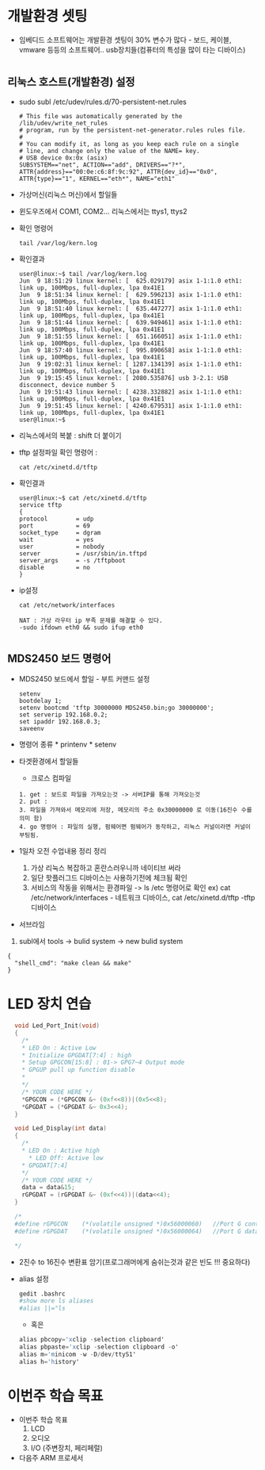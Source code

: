 # 개발환경 셋팅
  * 임베디드 소프트웨어는 개발환경 셋팅이 30% 변수가 많다 - 보드, 케이블, vmware 등등의 소프트웨어.. usb장치들(컴퓨터의 특성을 많이 타는 디바이스)

  #
  ## 리눅스 호스트(개발환경) 설정
 
  * sudo subl /etc/udev/rules.d/70-persistent-net.rules
    ```
    # This file was automatically generated by the /lib/udev/write_net_rules
    # program, run by the persistent-net-generator.rules rules file.
    #
    # You can modify it, as long as you keep each rule on a single
    # line, and change only the value of the NAME= key.
    # USB device 0x:0x (asix)
    SUBSYSTEM=="net", ACTION=="add", DRIVERS=="?*", ATTR{address}=="00:0e:c6:8f:9c:92", ATTR{dev_id}=="0x0", ATTR{type}=="1", KERNEL=="eth*", NAME="eth1"
    ```
  * 가상머신(리눅스 머신)에서 할일들
  * 윈도우즈에서 COM1, COM2... 리눅스에서는 ttys1, ttys2
  * 확인 명령어
    ```
    tail /var/log/kern.log
    ```
  * 확인결과
    ```
    user@linux:~$ tail /var/log/kern.log
    Jun  9 18:51:29 linux kernel: [  625.029179] asix 1-1:1.0 eth1: link up, 100Mbps, full-duplex, lpa 0x41E1
    Jun  9 18:51:34 linux kernel: [  629.596213] asix 1-1:1.0 eth1: link up, 100Mbps, full-duplex, lpa 0x41E1
    Jun  9 18:51:40 linux kernel: [  635.447277] asix 1-1:1.0 eth1: link up, 100Mbps, full-duplex, lpa 0x41E1
    Jun  9 18:51:44 linux kernel: [  639.949461] asix 1-1:1.0 eth1: link up, 100Mbps, full-duplex, lpa 0x41E1
    Jun  9 18:51:55 linux kernel: [  651.166051] asix 1-1:1.0 eth1: link up, 100Mbps, full-duplex, lpa 0x41E1
    Jun  9 18:57:40 linux kernel: [  995.890658] asix 1-1:1.0 eth1: link up, 100Mbps, full-duplex, lpa 0x41E1
    Jun  9 19:02:31 linux kernel: [ 1287.134139] asix 1-1:1.0 eth1: link up, 100Mbps, full-duplex, lpa 0x41E1
    Jun  9 19:15:45 linux kernel: [ 2080.535876] usb 3-2.1: USB disconnect, device number 5
    Jun  9 19:51:43 linux kernel: [ 4238.332882] asix 1-1:1.0 eth1: link up, 100Mbps, full-duplex, lpa 0x41E1
    Jun  9 19:51:45 linux kernel: [ 4240.679531] asix 1-1:1.0 eth1: link up, 100Mbps, full-duplex, lpa 0x41E1
    user@linux:~$ 

    ```

  * 리눅스에서의 복붙 : shift 더 붙이기
  * tftp 설정파일 확인 명령어 : 
    ```
    cat /etc/xinetd.d/tftp
    ```
  * 확인결과
    ```
    user@linux:~$ cat /etc/xinetd.d/tftp
    service tftp
    {
    protocol        = udp
    port            = 69
    socket_type     = dgram
    wait            = yes
    user            = nobody
    server          = /usr/sbin/in.tftpd
    server_args     = -s /tftpboot
    disable         = no
    }
    ```
  * ip설정
    ```
    cat /etc/network/interfaces
    ```
    ```
    NAT : 가상 라우터 ip 부족 문제를 해결할 수 있다.
    -sudo ifdown eth0 && sudo ifup eth0
    ```




  #
  ## MDS2450 보드 명령어
  * MDS2450 보드에서 할일 - 부트 커맨드 설정
    ```
    setenv 
    bootdelay 1;
    setenv bootcmd 'tftp 30000000 MDS2450.bin;go 30000000';
    set serverip 192.168.0.2;
    set ipaddr 192.168.0.3;
    saveenv

    ```
  * 명령어 종류
        * printenv
        * setenv

    
  * 타겟환경에서 할일들
    * 크로스 컴파일
    ```
    1. get : 보드로 파일을 가져오는것 -> 서버IP를 통해 가져오는것
    2. put : 
    3. 파일을 가져와서 메모리에 저장, 메모리의 주소 0x30000000 로 이동(16진수 수를 의미 함)
    4. go 명령어 : 파일의 실행, 펌웨어면 펌웨어가 동작하고, 리눅스 커널이라면 커널이 부팅됨.
    ```


  * 1일차 오전 수업내용 정리 정리
    1. 가상 리눅스 복잡하고 혼란스러우니까 네이티브 써라
    2. 일단 핫플러그드 디바이스는 사용하기전에 체크됨 확인
    3. 서비스의 작동을 위해서는 환경파일 -> ls /etc 명령어로 확인
        ex)  cat /etc/network/interfaces - 네트워크 디바이스,  cat /etc/xinetd.d/tftp -tftp 디바이스

* 서브라임
 1. subl에서 tools -> bulid system -> new bulid system 
  ```shell
  {
	"shell_cmd": "make clean && make"
  }

  ```
  
# LED 장치 연습

  ```c
    void Led_Port_Init(void)
    {	
      /* 
      * LED On : Active Low 
      * Initialize GPGDAT[7:4] : high
      * Setup GPGCON[15:8] : 01-> GPG7~4 Output mode
      * GPGUP pull up function disable
      * 
      */
      /* YOUR CODE HERE */  
      *GPGCON = (*GPGCON &~ (0xf<<8))|(0x5<<8);
      *GPGDAT = (*GPGDAT &~ 0x3<<4);
    }

    void Led_Display(int data)
    {
      /* 
      * LED On : Active high 
        * LED Off: Active low
      * GPGDAT[7:4]
      */
      /* YOUR CODE HERE */  
      data = data&15;
      rGPGDAT = (rGPGDAT &~ (0xf<<4))|(data<<4);
    }

    /*
    #define rGPGCON    (*(volatile unsigned *)0x56000060)	//Port G control
    #define rGPGDAT    (*(volatile unsigned *)0x56000064)	//Port G data

    */
  ```
  * 2진수 to 16진수 변환표 암기(프로그래머에게 숨쉬는것과 같은 빈도 !!! 중요하다)


  * alias  설정
    ```s
    gedit .bashrc
    #show more ls aliases
    #alias ||="ls
    ```
    * 혹은
    ```s    
    alias pbcopy='xclip -selection clipboard'
    alias pbpaste='xclip -selection clipboard -o'
    alias m='minicom -w -D/dev/ttyS1'
    alias h='history'
    ```
# 이번주 학습 목표
  * 이번주 학습 목표
    1. LCD
    2. 오디오 
    3. I/O (주변장치, 페리페럴)
  * 다음주  ARM 프로세서


